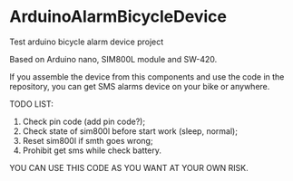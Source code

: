 # ArduinoAlarmBicycleDevice
Test arduino bicycle alarm device project

Based on Arduino nano, SIM800L module and SW-420.

If you assemble the device from this components and use the code in the repository, you can get SMS alarms device on your bike or anywhere.

TODO LIST:
1) Check pin code (add pin code?);
2) Check state of sim800l before start work (sleep, normal);
3) Reset sim800l if smth goes wrong;
4) Prohibit get sms while check battery.


YOU CAN USE THIS CODE AS YOU WANT AT YOUR OWN RISK.
